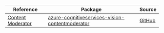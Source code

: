| Reference | Package | Source |
|---|---|---|
|[Content Moderator](cognitiveservices-vision-contentmoderator-readme.md)|[azure-cognitiveservices-vision-contentmoderator](https://pypi.org/project/azure-cognitiveservices-vision-contentmoderator)|[GitHub](https://github.com/Azure/azure-sdk-for-python/blob/main/sdk/cognitiveservices/azure-cognitiveservices-vision-contentmoderator)|
